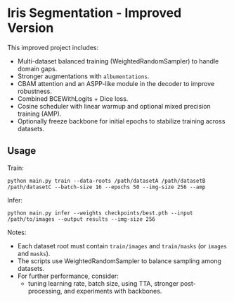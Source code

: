 # Iris Segmentation - Improved Version

This improved project includes:
- Multi-dataset balanced training (WeightedRandomSampler) to handle domain gaps.
- Stronger augmentations with `albumentations`.
- CBAM attention and an ASPP-like module in the decoder to improve robustness.
- Combined BCEWithLogits + Dice loss.
- Cosine scheduler with linear warmup and optional mixed precision training (AMP).
- Optionally freeze backbone for initial epochs to stabilize training across datasets.

## Usage
Train:
```
python main.py train --data-roots /path/datasetA /path/datasetB /path/datasetC --batch-size 16 --epochs 50 --img-size 256 --amp
```

Infer:
```
python main.py infer --weights checkpoints/best.pth --input /path/to/images --output results --img-size 256
```

Notes:
- Each dataset root must contain `train/images` and `train/masks` (or `images` and `masks`).
- The scripts use WeightedRandomSampler to balance sampling among datasets.
- For further performance, consider:
  - tuning learning rate, batch size, using TTA, stronger post-processing, and experiments with backbones.
